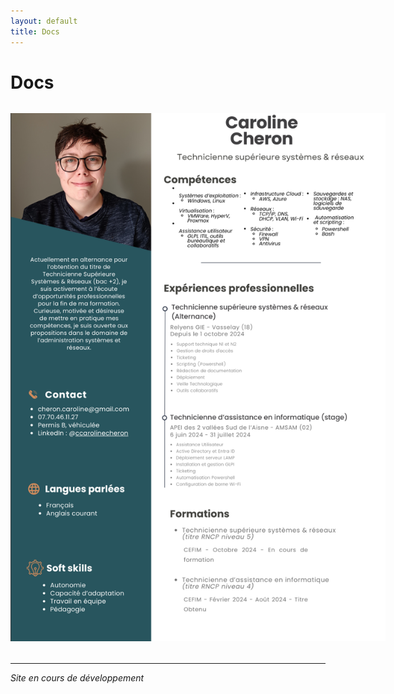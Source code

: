 ```yaml
---
layout: default
title: Docs
---
```


# Docs

<div style="text-align: center; margin: 2rem 0;">
  <img src="/assets/CV.png"
       alt="CV"
       style="max-width: 600px; height: auto;">
</div>

---

*Site en cours de développement* 